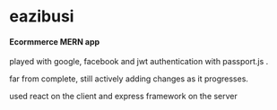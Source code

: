 # eazibusi
<h4> Ecormmerce MERN app </h4>
<p>played with google, facebook and jwt authentication with passport.js . </p>
<p>far from complete, still actively adding changes as it progresses. </p>
<p> used react on the client and express framework on the server </p>

